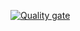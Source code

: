 [![Quality gate](https://sonarcloud.io/api/project_badges/quality_gate?project=Myroslavv_SoftServe-GenerativeAI-test)](https://sonarcloud.io/summary/new_code?id=Myroslavv_SoftServe-GenerativeAI-test)

